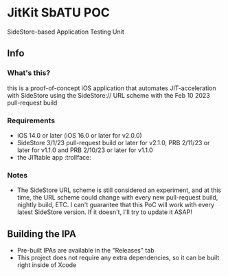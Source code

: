 # JitKit SbATU POC
SideStore-based Application Testing Unit

## Info
### What's this?

this is a proof-of-concept iOS application that automates JIT-acceleration with SideStore using the SideStore:// URL scheme with the Feb 10 2023 pull-request build

### Requirements

- iOS 14.0 or later (iOS 16.0 or later for v2.0.0)
- SideStore 3/1/23 pull-request build or later for v2.1.0, PRB 2/11/23 or later for v1.1.0 and PRB 2/10/23 or later for v1.1.0
- the JITtable app :trollface:

### Notes

- The SideStore URL scheme is still considered an experiment, and at this time, the URL scheme could change with every new pull-request build, nightly build, ETC. I can't guarantee that this PoC will work with every latest SideStore version. If it doesn't, I'll try to update it ASAP!

## Building the IPA
- Pre-built IPAs are available in the "Releases" tab
- This project does not require any extra dependencies, so it can be built right inside of Xcode
